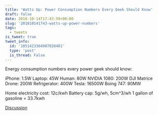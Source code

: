 ```yaml
---
title: 'Watts Up: Power Consumption Numbers Every Geek Should Know'
draft: false
date: 2018-10-14T17:43:59+00:00
slug: '201810141743-watts-up-power-numbers'
tags:
  - tweets
is_tweet: true
tweet_info:
  id: '1051423364907028481'
  type: 'post'
  is_thread: False
---
```




Energy consumption numbers every power geek should know:

iPhone: 1.5W
Laptop: 45W
Human: 80W
NVIDIA 1080: 200W
DJI Matrice Drone: 200W
Refrigerator: 400W
Tesla: 16500W
Boing 747: 90MW

Home electricity cost: 12c/kwh 
Battery cap: 5g/wh, 5cm^3/wh
1 gallon of gasoline = 33.7kwh

[Discussion](https://x.com/sytelus/status/1051423364907028481)
